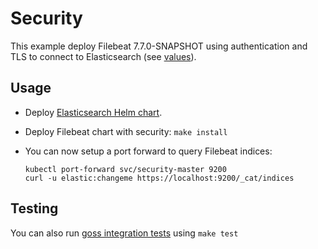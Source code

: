 # Security

This example deploy Filebeat 7.7.0-SNAPSHOT using authentication and TLS to connect to
Elasticsearch (see [values][]).


## Usage

* Deploy [Elasticsearch Helm chart][].

* Deploy Filebeat chart with security: `make install`

* You can now setup a port forward to query Filebeat indices:

  ```
  kubectl port-forward svc/security-master 9200
  curl -u elastic:changeme https://localhost:9200/_cat/indices
  ```


## Testing

You can also run [goss integration tests][] using `make test`


[elasticsearch helm chart]: https://github.com/elastic/helm-charts/tree/7.7/elasticsearch/examples/security/
[goss integration tests]: https://github.com/elastic/helm-charts/tree/7.7/filebeat/examples/security/test/goss.yaml
[values]: https://github.com/elastic/helm-charts/tree/7.7/filebeat/examples/security/values.yaml
